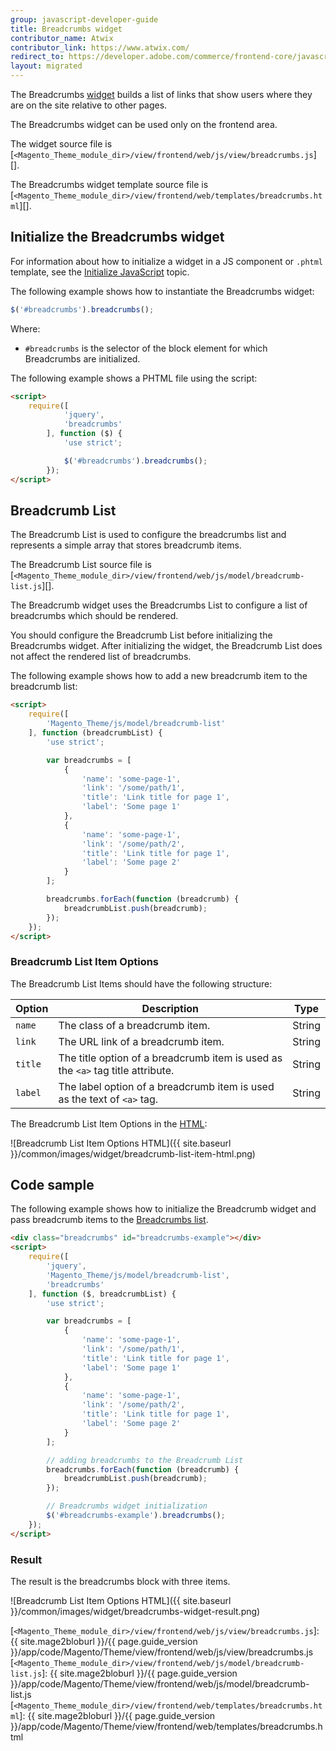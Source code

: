 ```yaml
---
group: javascript-developer-guide
title: Breadcrumbs widget
contributor_name: Atwix
contributor_link: https://www.atwix.com/
redirect_to: https://developer.adobe.com/commerce/frontend-core/javascript/jquery-widgets/breadcrumbs/
layout: migrated
---
```


The Breadcrumbs [widget](https://glossary.magento.com/widget/) builds a list of links that show users where they are on the site relative to other pages.

The Breadcrumbs widget can be used only on the frontend area.

The widget source file is [`<Magento_Theme_module_dir>/view/frontend/web/js/view/breadcrumbs.js`][].

The Breadcrumbs widget template source file is [`<Magento_Theme_module_dir>/view/frontend/web/templates/breadcrumbs.html`][].

## Initialize the Breadcrumbs widget

For information about how to initialize a widget in a JS component or `.phtml` template, see the [Initialize JavaScript][] topic.

The following example shows how to instantiate the Breadcrumbs widget:

```javascript
$('#breadcrumbs').breadcrumbs();
```

Where:

-  `#breadcrumbs` is the selector of the block element for which Breadcrumbs are initialized.

The following example shows a PHTML file using the script:

```html
<script>
    require([
            'jquery',
            'breadcrumbs'
        ], function ($) {
            'use strict';

            $('#breadcrumbs').breadcrumbs();
        });
</script>
```

## Breadcrumb List

The Breadcrumb List is used to configure the breadcrumbs list and represents a simple array that stores breadcrumb items.

The Breadcrumb List source file is [`<Magento_Theme_module_dir>/view/frontend/web/js/model/breadcrumb-list.js`][].

The Breadcrumb widget uses the Breadcrumbs List to configure a list of breadcrumbs which should be rendered.

You should configure the Breadcrumb List before initializing the Breadcrumbs widget. After initializing the widget, the Breadcrumb List does not affect the rendered list of breadcrumbs.

The following example shows how to add a new breadcrumb item to the breadcrumb list:

```html
<script>
    require([
        'Magento_Theme/js/model/breadcrumb-list'
    ], function (breadcrumbList) {
        'use strict';

        var breadcrumbs = [
            {
                'name': 'some-page-1',
                'link': '/some/path/1',
                'title': 'Link title for page 1',
                'label': 'Some page 1'
            },
            {
                'name': 'some-page-1',
                'link': '/some/path/2',
                'title': 'Link title for page 1',
                'label': 'Some page 2'
            }
        ];

        breadcrumbs.forEach(function (breadcrumb) {
            breadcrumbList.push(breadcrumb);
        });
    });
</script>
```

### Breadcrumb List Item Options

The Breadcrumb List Items should have the following structure:

| Option | Description | Type |
| --- | --- | --- |
| `name` | The class of a breadcrumb item. | String |
| `link` | The URL link of a breadcrumb item. | String |
| `title` | The title option of a breadcrumb item is used as the `<a>` tag title attribute. | String |
| `label` | The label option of a breadcrumb item is used as the text of `<a>` tag. | String |

The Breadcrumb List Item Options in the [HTML](https://glossary.magento.com/html):

![Breadcrumb List Item Options HTML]({{ site.baseurl }}/common/images/widget/breadcrumb-list-item-html.png)

## Code sample

The following example shows how to initialize the Breadcrumb widget and pass breadcrumb items to the [Breadcrumbs list](#breadcrumb-list).

```html
<div class="breadcrumbs" id="breadcrumbs-example"></div>
<script>
    require([
        'jquery',
        'Magento_Theme/js/model/breadcrumb-list',
        'breadcrumbs'
    ], function ($, breadcrumbList) {
        'use strict';

        var breadcrumbs = [
            {
                'name': 'some-page-1',
                'link': '/some/path/1',
                'title': 'Link title for page 1',
                'label': 'Some page 1'
            },
            {
                'name': 'some-page-1',
                'link': '/some/path/2',
                'title': 'Link title for page 1',
                'label': 'Some page 2'
            }
        ];

        // adding breadcrumbs to the Breadcrumb List
        breadcrumbs.forEach(function (breadcrumb) {
            breadcrumbList.push(breadcrumb);
        });

        // Breadcrumbs widget initialization
        $('#breadcrumbs-example').breadcrumbs();
    });
</script>
```

### Result

The result is the breadcrumbs block with three items.

![Breadcrumb List Item Options HTML]({{ site.baseurl }}/common/images/widget/breadcrumbs-widget-result.png)

<!-- Link Definitions -->
[Initialize JavaScript]: {{page.baseurl}}/javascript-dev-guide/javascript/js_init.html
[`<Magento_Theme_module_dir>/view/frontend/web/js/view/breadcrumbs.js`]: {{ site.mage2bloburl }}/{{ page.guide_version }}/app/code/Magento/Theme/view/frontend/web/js/view/breadcrumbs.js
[`<Magento_Theme_module_dir>/view/frontend/web/js/model/breadcrumb-list.js`]: {{ site.mage2bloburl }}/{{ page.guide_version }}/app/code/Magento/Theme/view/frontend/web/js/model/breadcrumb-list.js
[`<Magento_Theme_module_dir>/view/frontend/web/templates/breadcrumbs.html`]: {{ site.mage2bloburl }}/{{ page.guide_version }}/app/code/Magento/Theme/view/frontend/web/templates/breadcrumbs.html
